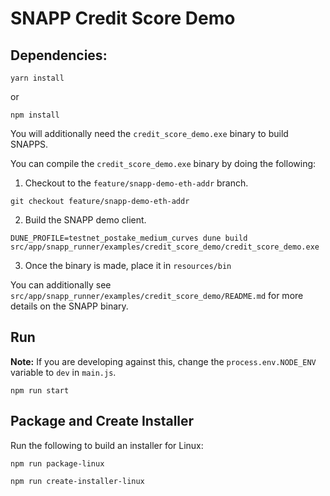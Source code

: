 # SNAPP Credit Score Demo

## Dependencies:

```
yarn install
```

or

```
npm install
```

You will additionally need the `credit_score_demo.exe` binary to build SNAPPS.

You can compile the `credit_score_demo.exe` binary by doing the following:

1. Checkout to the `feature/snapp-demo-eth-addr` branch.

```
git checkout feature/snapp-demo-eth-addr
```

2.  Build the SNAPP demo client.

```
DUNE_PROFILE=testnet_postake_medium_curves dune build src/app/snapp_runner/examples/credit_score_demo/credit_score_demo.exe
```

3.  Once the binary is made, place it in `resources/bin`

You can additionally see `src/app/snapp_runner/examples/credit_score_demo/README.md` for more details on the SNAPP binary.

## Run

**Note:** If you are developing against this, change the `process.env.NODE_ENV` variable to `dev` in `main.js`.

```
npm run start
```

## Package and Create Installer

Run the following to build an installer for Linux:

```
npm run package-linux
```

```
npm run create-installer-linux
```
